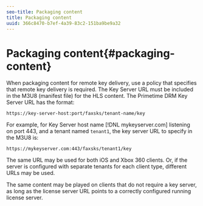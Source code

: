 ```yaml
---
seo-title: Packaging content
title: Packaging content
uuid: 366c8470-b7ef-4a39-83c2-151ba9be9a32
---
```


# Packaging content{#packaging-content}

When packaging content for remote key delivery, use a policy that specifies that remote key delivery is required. The Key Server URL must be included in the M3U8 (manifest file) for the HLS content. The Primetime DRM Key Server URL has the format: 

```
https://key-server-host:port/faxsks/tenant-name/key
```

For example, for Key Server host name [!DNL mykeyserver.com] listening on port 443, and a tenant named `tenant1`, the key server URL to specify in the M3U8 is: 

```
https://mykeyserver.com:443/faxsks/tenant1/key
```

The same URL may be used for both iOS and Xbox 360 clients. Or, if the server is configured with separate tenants for each client type, different URLs may be used.

The same content may be played on clients that do not require a key server, as long as the license server URL points to a correctly configured running license server. 
